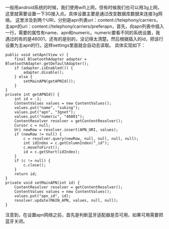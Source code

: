 一般用android系统的时候，我们使用wifi上网，但有时候我们也可以用3g上网，这里就需要设置一下3G接入点。具体设置主要是通过改变数据库数据来连接3g网络。
这里涉及到两个URI，分别是apn列表uri：content://telephony/carriers，主apn的uri：content://telephony/carriers/preferapn，首先，向apn列表中插入一行，需要的属性有name、apn和numeric。numeric要看不同的系统设置，我遇过的有的是46001，还有的是别的，没记得太清楚。然后根据插入的id，把该行设置为主apn的行。这样settings里面就会自动去读取。
具体实现如下：
```  
public void setApn(View v) {
	final BluetoothAdapter adapter = BluetoothAdapter.getDefaultAdapter();
	if (adapter.isEnabled()) {
		adapter.disable();
	} else {
		setMainAPN(getAPNId());
	}
}
private int getAPNId() {
	int id = -1;
	ContentValues values = new ContentValues();
	values.put("name", "suking");
	values.put("apn", "3gnet");
	values.put("numeric", "46001");
	ContentResolver resolver = getContentResolver();
	Cursor c = null;
	Uri newRow = resolver.insert(APN_URI, values);
	if (newRow != null) {
		c = resolver.query(newRow, null, null, null, null);
		int idIndex = c.getColumnIndex("_id");
		c.moveToFirst();
		id = c.getShort(idIndex);
	}
	if (c != null) {
		c.close();
	}
	return id;
}
private void setMainAPN(int id) {
	ContentResolver resolver = getContentResolver();
	ContentValues values = new ContentValues();
	values.put("apn_id", id);
	resolver.update(MAIN_APN, values, null, null);
}
```
注意到，在设置apn网络之前，首先是判断蓝牙适配器是否可用，如果可用需要把蓝牙关闭。